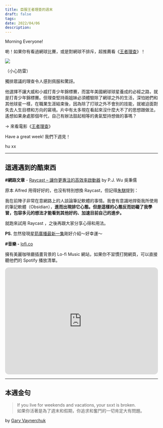 ```yaml
---
title: 臣服王者理查的週末
draft: false
tags: 
date: 2022/04/06
description:
---
```

Morning Everyone!

喲！如果你有看過網球比賽，或是對網球不排斥，超推薦看《[王者理查](https://www.myvideo.net.tw/details/0/347369)》！

![](https://img.myvideo.net.tw/images/WAR020/0000/0642/202201211530086385_640.jpg)

（小心防雷）

獨排眾議的理查令人感到佩服和驚訝。

他選擇不讓大威和小威打青少年錦標賽，而當年美國網球球星養成的必經之路，就是打青少年錦標賽。但理查堅持兩姐妹必須體驗除了網球之外的生活，深怕她們和其他球星一樣，在職業生涯結束後，因為除了打球之外不會別的技能，就被迫面對失去人生目標和方向的窘境。片中有太多現在看起來沒什麼大不了的思想跟做法，遙想如果身處那個年代，自己有辦法鼓起相等的勇氣堅持想做的事嗎？

→ 來看電影《[王者理查](https://www.myvideo.net.tw/details/0/347369)》

Have a great week! 我們下週見！

hu xx

---

## 這週遇到的酷東西

**#網路文章** - [Raycast – 讓你更專注的高效率啟動器](https://pinchlime.com/2022/04/02/raycast-introduction/) by P.J. Wu 吳秉儒

原本 Alfred 用得好好的，也沒有特別想換 Raycast，但記得[朱騏](https://www.facebook.com/permalink.php?story_fbid=5332807213419742&id=100000715490868)提到：

我在前陣子非常在意網路上的人談論筆記軟體的事情。我會有意識地捍衛我所使用的筆記軟體（Obsidian），**進而出現排它心態。但是這樣的心態反而妨礙了我學習，包容多元的想法才能看到其他好的、加速目前自己的進步。**

就跑來試用 Raycast ，之後再跟大家分享心得和用法。

**PS.** 忽然發現[星箭廣播最新一集](https://open.spotify.com/episode/7eYxr1OIevZaU9ZMsxtxqr?si=84c1574f1ae44892&nd=1)剛好介紹～好幸運～

**#音樂 -** [lofi.co](https://lofi.co/)​

擁有美麗咖啡廳插畫背景的 Lo-fi Music 網站，如果你不習慣打開網頁，可以直接聽他們的 Spotify 播放清單。

<iframe style="border-radius:12px" src="https://open.spotify.com/embed/playlist/0iepisLXvVe5RxB3owHjlj?utm_source=generator" width="100%" height="352" frameBorder="0" allowfullscreen="" allow="autoplay; clipboard-write; encrypted-media; fullscreen; picture-in-picture" loading="lazy"></iframe>

---

## 本週金句

> If you live for weekends and vacations, your sxxt is broken.  
> 如果你活著是為了週末和假期，你追求和奮鬥的一切肯定大有問題。

by [Gary Vaynerchuk](https://app.convertkit.com/campaigns/8523999/garyvaynerchuk.com)